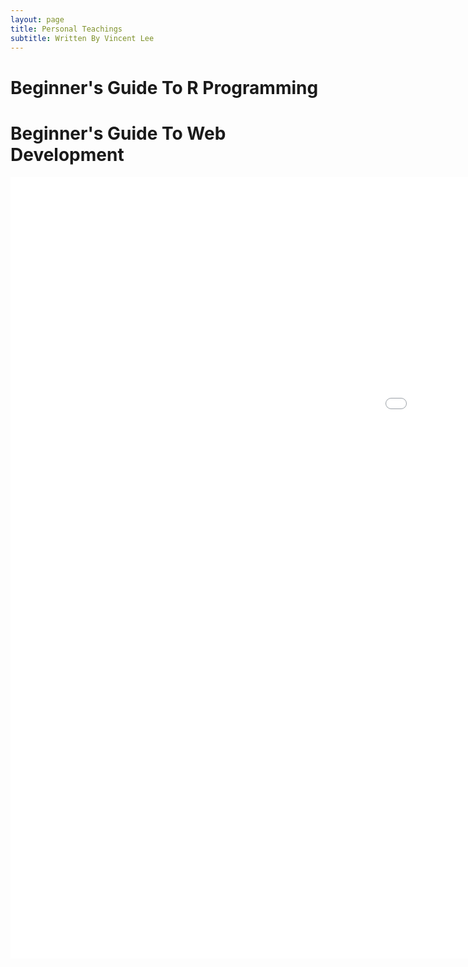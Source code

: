 ```yaml
---
layout: page
title: Personal Teachings
subtitle: Written By Vincent Lee
---
```


# Beginner's Guide To R Programming

# Beginner's Guide To Web Development

<embed src="pdf/web.pdf" width="1800px" height="1250px">
